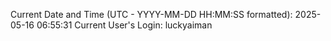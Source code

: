 Current Date and Time (UTC - YYYY-MM-DD HH:MM:SS formatted): 2025-05-16 06:55:31
Current User's Login: luckyaiman
